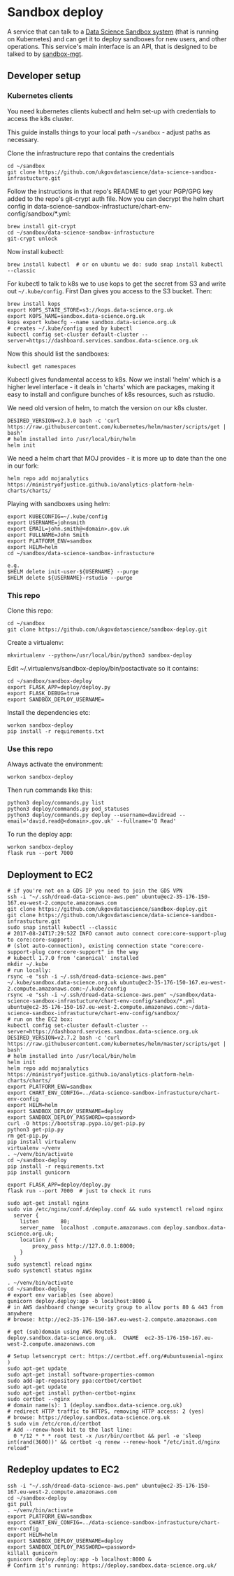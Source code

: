 # Sandbox deploy

A service that can talk to a [Data Science Sandbox system](https://github.com/ukgovdatascience/data-science-sandbox-infrastucture) (that is running on Kubernetes) and can get it to deploy sandboxes for new users, and other operations. This service's main interface is an API, that is designed to be talked to by [sandbox-mgt](https://github.com/alphagov/sandbox-mgt).

## Developer setup

### Kubernetes clients

You need kubernetes clients kubectl and helm set-up with credentials to access the k8s cluster.

This guide installs things to your local path `~/sandbox` - adjust paths as necessary.

Clone the infrastructure repo that contains the credentials
```
cd ~/sandbox
git clone https://github.com/ukgovdatascience/data-science-sandbox-infrastucture.git
```

Follow the instructions in that repo's README to get your PGP/GPG key added to the repo's git-crypt auth file. Now you can decrypt the helm chart config in data-science-sandbox-infrastucture/chart-env-config/sandbox/*.yml:
```
brew install git-crypt
cd ~/sandbox/data-science-sandbox-infrastucture
git-crypt unlock
```

Now install kubectl:
```
brew install kubectl  # or on ubuntu we do: sudo snap install kubectl --classic
```
For kubectl to talk to k8s we to use kops to get the secret from S3 and write out `~/.kube/config`.
First Dan gives you access to the S3 bucket. Then:
```
brew install kops
export KOPS_STATE_STORE=s3://kops.data-science.org.uk
export KOPS_NAME=sandbox.data-science.org.uk
kops export kubecfg --name sandbox.data-science.org.uk
# creates ~/.kube/config used by kubectl
kubectl config set-cluster default-cluster --server=https://dashboard.services.sandbox.data-science.org.uk
```

Now this should list the sandboxes:
```
kubectl get namespaces
```

Kubectl gives fundamental access to k8s. Now we install 'helm' which is a higher level interface - it deals in 'charts' which are packages, making it easy to install and configure bunches of k8s resources, such as rstudio.

We need old version of helm, to match the version on our k8s cluster.
```
DESIRED_VERSION=v2.3.0 bash -c 'curl https://raw.githubusercontent.com/kubernetes/helm/master/scripts/get | bash'
# helm installed into /usr/local/bin/helm
helm init
```

We need a helm chart that MOJ provides - it is more up to date than the one in our fork:
```
helm repo add mojanalytics https://ministryofjustice.github.io/analytics-platform-helm-charts/charts/
```

Playing with sandboxes using helm:
```
export KUBECONFIG=~/.kube/config
export USERNAME=johnsmith
export EMAIL=john.smith@<domain>.gov.uk
export FULLNAME=John Smith
export PLATFORM_ENV=sandbox
export HELM=helm
cd ~/sandbox/data-science-sandbox-infrastucture

e.g.
$HELM delete init-user-${USERNAME} --purge
$HELM delete ${USERNAME}-rstudio --purge
```

### This repo

Clone this repo:
```
cd ~/sandbox
git clone https://github.com/ukgovdatascience/sandbox-deploy.git
```

Create a virtualenv:
```
mkvirtualenv --python=/usr/local/bin/python3 sandbox-deploy
```
Edit ~/.virtualenvs/sandbox-deploy/bin/postactivate so it contains:
```
cd ~/sandbox/sandbox-deploy
export FLASK_APP=deploy/deploy.py
export FLASK_DEBUG=true
export SANDBOX_DEPLOY_USERNAME=
```
Install the dependencies etc:
```
workon sandbox-deploy
pip install -r requirements.txt
```

### Use this repo

Always activate the environment:
```
workon sandbox-deploy
```
Then run commands like this:
```
python3 deploy/commands.py list
python3 deploy/commands.py pod_statuses
python3 deploy/commands.py deploy --username=davidread --email='david.read@<domain>.gov.uk' --fullname='D Read'
```

To run the deploy app:
```
workon sandbox-deploy
flask run --port 7000
```

## Deployment to EC2

```
# if you're not on a GDS IP you need to join the GDS VPN
ssh -i "~/.ssh/dread-data-science-aws.pem" ubuntu@ec2-35-176-150-167.eu-west-2.compute.amazonaws.com
git clone https://github.com/ukgovdatascience/sandbox-deploy.git
git clone https://github.com/ukgovdatascience/data-science-sandbox-infrastucture.git
sudo snap install kubectl --classic
# 2017-08-24T17:29:52Z INFO cannot auto connect core:core-support-plug to core:core-support:
# (slot auto-connection), existing connection state "core:core-support-plug core:core-support" in the way
# kubectl 1.7.0 from 'canonical' installed
mkdir ~/.kube
# run locally:
rsync -e "ssh -i ~/.ssh/dread-data-science-aws.pem" ~/.kube/sandbox.data-science.org.uk ubuntu@ec2-35-176-150-167.eu-west-2.compute.amazonaws.com:~/.kube/config
rsync -e "ssh -i ~/.ssh/dread-data-science-aws.pem" ~/sandbox/data-science-sandbox-infrastucture/chart-env-config/sandbox/*.yml ubuntu@ec2-35-176-150-167.eu-west-2.compute.amazonaws.com:~/data-science-sandbox-infrastucture/chart-env-config/sandbox/
# run on the EC2 box:
kubectl config set-cluster default-cluster --server=https://dashboard.services.sandbox.data-science.org.uk
DESIRED_VERSION=v2.7.2 bash -c 'curl https://raw.githubusercontent.com/kubernetes/helm/master/scripts/get | bash'
# helm installed into /usr/local/bin/helm
helm init
helm repo add mojanalytics https://ministryofjustice.github.io/analytics-platform-helm-charts/charts/
export PLATFORM_ENV=sandbox
export CHART_ENV_CONFIG=../data-science-sandbox-infrastucture/chart-env-config
export HELM=helm
export SANDBOX_DEPLOY_USERNAME=deploy
export SANDBOX_DEPLOY_PASSWORD=<password>
curl -O https://bootstrap.pypa.io/get-pip.py
python3 get-pip.py
rm get-pip.py
pip install virtualenv
virtualenv ~/venv
. ~/venv/bin/activate
cd ~/sandbox-deploy
pip install -r requirements.txt
pip install gunicorn

export FLASK_APP=deploy/deploy.py
flask run --port 7000  # just to check it runs

sudo apt-get install nginx
sudo vim /etc/nginx/conf.d/deploy.conf && sudo systemctl reload nginx
  server {
    listen       80;
    server_name  localhost .compute.amazonaws.com deploy.sandbox.data-science.org.uk;
    location / {
        proxy_pass http://127.0.0.1:8000;
    }
  }
sudo systemctl reload nginx
sudo systemctl status nginx

. ~/venv/bin/activate
cd ~/sandbox-deploy
# export env variables (see above)
gunicorn deploy.deploy:app -b localhost:8000 &
# in AWS dashboard change security group to allow ports 80 & 443 from anywhere
# browse: http://ec2-35-176-150-167.eu-west-2.compute.amazonaws.com

# get (sub)domain using AWS Route53
deploy.sandbox.data-science.org.uk.  CNAME  ec2-35-176-150-167.eu-west-2.compute.amazonaws.com

# Setup letsencrypt cert: https://certbot.eff.org/#ubuntuxenial-nginx )
sudo apt-get update
sudo apt-get install software-properties-common
sudo add-apt-repository ppa:certbot/certbot
sudo apt-get update
sudo apt-get install python-certbot-nginx
sudo certbot --nginx
# domain name(s): 1 (deploy.sandbox.data-science.org.uk)
# redirect HTTP traffic to HTTPS, removing HTTP access: 2 (yes)
# browse: https://deploy.sandbox.data-science.org.uk
$ sudo vim /etc/cron.d/certbot
# Add --renew-hook bit to the last line:
  0 */12 * * * root test -x /usr/bin/certbot && perl -e 'sleep int(rand(3600))' && certbot -q renew --renew-hook "/etc/init.d/nginx reload"
```

## Redeploy updates to EC2
```
ssh -i "~/.ssh/dread-data-science-aws.pem" ubuntu@ec2-35-176-150-167.eu-west-2.compute.amazonaws.com
cd ~/sandbox-deploy
git pull
. ~/venv/bin/activate
export PLATFORM_ENV=sandbox
export CHART_ENV_CONFIG=../data-science-sandbox-infrastucture/chart-env-config
export HELM=helm
export SANDBOX_DEPLOY_USERNAME=deploy
export SANDBOX_DEPLOY_PASSWORD=<password>
killall gunicorn
gunicorn deploy.deploy:app -b localhost:8000 &
# Confirm it's running: https://deploy.sandbox.data-science.org.uk/
```
